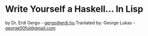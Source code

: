 # Write Yourself a Haskell... In Lisp

by Dr. Erdi Gergo - gergo@erdi.hu
Tranlated by: George Lukas - george00ful@gmail.com
